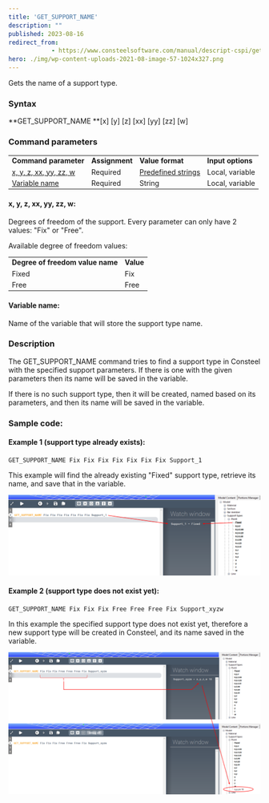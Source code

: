 ```yaml
---
title: 'GET_SUPPORT_NAME'
description: ""
published: 2023-08-16
redirect_from: 
            - https://www.consteelsoftware.com/manual/descript-cspi/get_support_name/
hero: ./img/wp-content-uploads-2021-08-image-57-1024x327.png
---
```

<!-- wp:paragraph -->

Gets the name of a support type.

<!-- /wp:paragraph -->

<!-- wp:heading {"level":3,"editorskit":{"devices":false,"desktop":true,"tablet":true,"mobile":true,"loggedin":true,"loggedout":true,"acf_visibility":"","acf_field":"","acf_condition":"","acf_value":"","migrated":false,"unit_test":false}} -->

### Syntax

<!-- /wp:heading -->

<!-- wp:paragraph -->

**GET_SUPPORT_NAME **\[x] \[y] \[z] \[xx] \[yy] \[zz] \[w]

<!-- /wp:paragraph -->

<!-- wp:heading {"level":3,"editorskit":{"devices":false,"desktop":true,"tablet":true,"mobile":true,"loggedin":true,"loggedout":true,"acf_visibility":"","acf_field":"","acf_condition":"","acf_value":"","migrated":false,"unit_test":false}} -->

### Command parameters

<!-- /wp:heading -->

<!-- wp:table {"className":"is-style-stripes"} -->

|                                                   |                |                                                     |                   |
| ------------------------------------------------- | -------------- | --------------------------------------------------- | ----------------- |
| **Command parameter**                             | **Assignment** | **Value format**                                    | **Input options** |
| [x, y, z, xx, yy, zz, w](#x,-y,-z,-xx,-yy,-zz,-w) | Required       | [Predefined strings](#Degree-of-freedom-value-name) | Local, variable   |
| [Variable name](#Variable-name)                   | Required       | String                                              | Local, variable   |

<!-- /wp:table -->

<!-- wp:heading {"level":4,"editorskit":{"devices":false,"desktop":true,"tablet":true,"mobile":true,"loggedin":true,"loggedout":true,"acf_visibility":"","acf_field":"","acf_condition":"","acf_value":"","migrated":false,"unit_test":false}} -->

#### x, y, z, xx, yy, zz, w:

<!-- /wp:heading -->

<!-- wp:paragraph -->

Degrees of freedom of the support. Every parameter can only have 2 values: "Fix" or "Free".

<!-- /wp:paragraph -->

<!-- wp:paragraph -->

Available degree of freedom values:

<!-- /wp:paragraph -->

<!-- wp:table {"className":"is-style-stripes"} -->

|                                  |           |
| -------------------------------- | --------- |
| **Degree of freedom value name** | **Value** |
| Fixed                            | Fix       |
| Free                             | Free      |

<!-- /wp:table -->

<!-- wp:heading {"level":4,"editorskit":{"devices":false,"desktop":true,"tablet":true,"mobile":true,"loggedin":true,"loggedout":true,"acf_visibility":"","acf_field":"","acf_condition":"","acf_value":"","migrated":false,"unit_test":false}} -->

#### Variable name:

<!-- /wp:heading -->

<!-- wp:paragraph -->

Name of the variable that will store the support type name.

<!-- /wp:paragraph -->

<!-- wp:heading {"level":3,"editorskit":{"devices":false,"desktop":true,"tablet":true,"mobile":true,"loggedin":true,"loggedout":true,"acf_visibility":"","acf_field":"","acf_condition":"","acf_value":"","migrated":false,"unit_test":false}} -->

### Description

<!-- /wp:heading -->

<!-- wp:paragraph -->

The GET_SUPPORT_NAME command tries to find a support type in Consteel with the specified support parameters. If there is one with the given parameters then its name will be saved in the variable.

<!-- /wp:paragraph -->

<!-- wp:paragraph -->

If there is no such support type, then it will be created, named based on its parameters, and then its name will be saved in the variable.

<!-- /wp:paragraph -->

<!-- wp:heading {"level":3,"editorskit":{"devices":false,"desktop":true,"tablet":true,"mobile":true,"loggedin":true,"loggedout":true,"acf_visibility":"","acf_field":"","acf_condition":"","acf_value":"","migrated":false,"unit_test":false}} -->

### Sample code:

<!-- /wp:heading -->

<!-- wp:heading {"level":4,"editorskit":{"devices":false,"desktop":true,"tablet":true,"mobile":true,"loggedin":true,"loggedout":true,"acf_visibility":"","acf_field":"","acf_condition":"","acf_value":"","migrated":false,"unit_test":false}} -->

#### Example 1 (support type already exists):

<!-- /wp:heading -->

<!-- wp:loos-hcb/code-block -->

```
GET_SUPPORT_NAME Fix Fix Fix Fix Fix Fix Fix Support_1
```

<!-- /wp:loos-hcb/code-block -->

<!-- wp:paragraph -->

This example will find the already existing "Fixed" support type, retrieve its name, and save that in the variable.

<!-- /wp:paragraph -->

<!-- wp:image {"id":23618,"sizeSlug":"large","linkDestination":"media"} -->

[![](./img/wp-content-uploads-2021-08-image-57-1024x327.png)](https://consteelsoftware.com/wp-content/uploads/2021/08/image-57.png)

<!-- /wp:image -->

<!-- wp:heading {"level":4,"editorskit":{"devices":false,"desktop":true,"tablet":true,"mobile":true,"loggedin":true,"loggedout":true,"acf_visibility":"","acf_field":"","acf_condition":"","acf_value":"","migrated":false,"unit_test":false}} -->

#### Example 2 (support type does not exist yet):

<!-- /wp:heading -->

<!-- wp:loos-hcb/code-block -->

```
GET_SUPPORT_NAME Fix Fix Fix Free Free Free Fix Support_xyzw
```

<!-- /wp:loos-hcb/code-block -->

<!-- wp:paragraph -->

In this example the specified support type does not exist yet, therefore a new support type will be created in Consteel, and its name saved in the variable.

<!-- /wp:paragraph -->

<!-- wp:image {"id":23610,"sizeSlug":"large","linkDestination":"media"} -->

[![](./img/wp-content-uploads-2021-08-image-56-1024x576.png)](https://consteelsoftware.com/wp-content/uploads/2021/08/image-56.png)

<!-- /wp:image -->

<!-- wp:paragraph -->

<!-- /wp:paragraph -->
